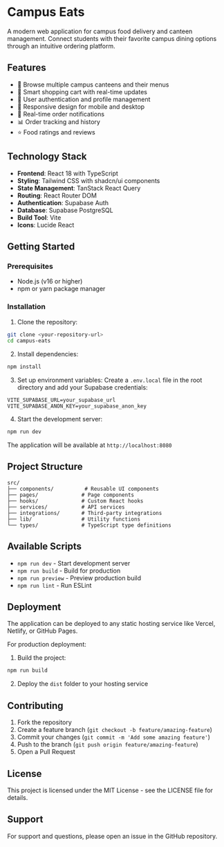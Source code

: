 
# Campus Eats

A modern web application for campus food delivery and canteen management. Connect students with their favorite campus dining options through an intuitive ordering platform.

## Features

- 🍕 Browse multiple campus canteens and their menus
- 🛒 Smart shopping cart with real-time updates
- 👤 User authentication and profile management
- 📱 Responsive design for mobile and desktop
- 🔔 Real-time order notifications
- 📊 Order tracking and history
- ⭐ Food ratings and reviews

## Technology Stack

- **Frontend**: React 18 with TypeScript
- **Styling**: Tailwind CSS with shadcn/ui components
- **State Management**: TanStack React Query
- **Routing**: React Router DOM
- **Authentication**: Supabase Auth
- **Database**: Supabase PostgreSQL
- **Build Tool**: Vite
- **Icons**: Lucide React

## Getting Started

### Prerequisites

- Node.js (v16 or higher)
- npm or yarn package manager

### Installation

1. Clone the repository:
```bash
git clone <your-repository-url>
cd campus-eats
```

2. Install dependencies:
```bash
npm install
```

3. Set up environment variables:
Create a `.env.local` file in the root directory and add your Supabase credentials:
```
VITE_SUPABASE_URL=your_supabase_url
VITE_SUPABASE_ANON_KEY=your_supabase_anon_key
```

4. Start the development server:
```bash
npm run dev
```

The application will be available at `http://localhost:8080`

## Project Structure

```
src/
├── components/          # Reusable UI components
├── pages/              # Page components
├── hooks/              # Custom React hooks
├── services/           # API services
├── integrations/       # Third-party integrations
├── lib/                # Utility functions
└── types/              # TypeScript type definitions
```

## Available Scripts

- `npm run dev` - Start development server
- `npm run build` - Build for production
- `npm run preview` - Preview production build
- `npm run lint` - Run ESLint

## Deployment

The application can be deployed to any static hosting service like Vercel, Netlify, or GitHub Pages.

For production deployment:

1. Build the project:
```bash
npm run build
```

2. Deploy the `dist` folder to your hosting service

## Contributing

1. Fork the repository
2. Create a feature branch (`git checkout -b feature/amazing-feature`)
3. Commit your changes (`git commit -m 'Add some amazing feature'`)
4. Push to the branch (`git push origin feature/amazing-feature`)
5. Open a Pull Request

## License

This project is licensed under the MIT License - see the LICENSE file for details.

## Support

For support and questions, please open an issue in the GitHub repository.
